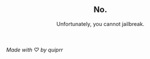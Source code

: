 <center>
<h2>No.</h2>
Unfortunately, you cannot jailbreak.
</center>
<br>
<br>

###### Made with ♡ by quiprr